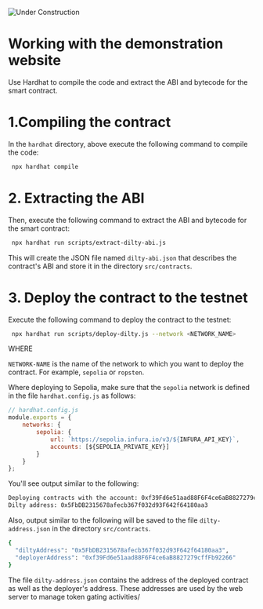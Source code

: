 ![Under Construction](https://buysellgraphic.com/images/graphic_preview/zip_detail/22482_under_construction_signjpg.jpg)

# Working with the demonstration website

Use Hardhat to compile the code and extract the ABI and bytecode for the smart contract.

# 1.Compiling the contract

In the `hardhat` directory, above execute the following command to compile the code:

```bash
 npx hardhat compile
```

# 2. Extracting the ABI

Then, execute the following command to extract the ABI and bytecode for the smart contract:

```bash
 npx hardhat run scripts/extract-dilty-abi.js
```
This will create the JSON file named `dilty-abi.json` that  describes the contract's ABI and store it in the directory `src/contracts`.

# 3. Deploy the contract to the testnet

Execute the following command to deploy the contract to the testnet:

```bash
 npx hardhat run scripts/deploy-dilty.js --network <NETWORK_NAME>
```

WHERE

`NETWORK-NAME` is the name of the network to which you want to deploy the contract.  For example, `sepolia` or `ropsten`.

Where deploying to Sepolia, make sure that the `sepolia` network is defined in the file `hardhat.config.js` as follows:

```javascript
// hardhat.config.js
module.exports = {
    networks: {
        sepolia: {
            url: `https://sepolia.infura.io/v3/${INFURA_API_KEY}`,
            accounts: [${SEPOLIA_PRIVATE_KEY}]
        }
    }
};
```


You'll see output similar to the following:

```bash
Deploying contracts with the account: 0xf39Fd6e51aad88F6F4ce6aB8827279cffFb92266
Dilty address: 0x5FbDB2315678afecb367f032d93F642f64180aa3
```

Also, output similar to the following will be saved to the file `dilty-address.json` in the directory `src/contracts`.  

```bash
{
  "diltyAddress": "0x5FbDB2315678afecb367f032d93F642f64180aa3",
  "deployerAddress": "0xf39Fd6e51aad88F6F4ce6aB8827279cffFb92266"
}
```

The file `dilty-address.json` contains the address of the deployed contract as well as the deployer's address.    These addresses are used by the web server to manage token gating activities/   

